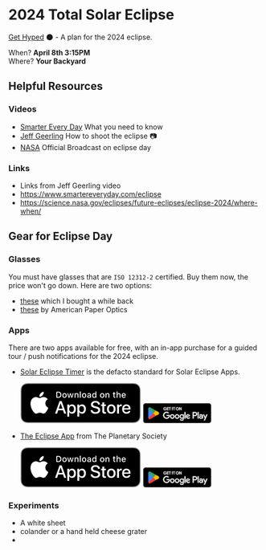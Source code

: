 # 2024 Total Solar Eclipse
[Get Hyped](https://youtu.be/AwlGxVcVNNw?feature=shared) 🌑  - A plan for the 2024 eclipse. 

When? **April 8th 3:15PM**  
Where? **Your Backyard**

## Helpful Resources

### Videos

 - [Smarter Every Day](https://youtu.be/eNK2LI7VeX4?feature=shared) What you need to know
 - [Jeff Geerling](https://youtu.be/J-0i4wVHVdc?feature=shared) How to shoot the eclipse 📷
 - [NASA](https://www.youtube.com/live/2MJY_ptQW1o?feature=shared) Official Broadcast on eclipse day

### Links

 - Links from Jeff Geerling video
 - https://www.smartereveryday.com/eclipse
 - https://science.nasa.gov/eclipses/future-eclipses/eclipse-2024/where-when/

## Gear for Eclipse Day

### Glasses
You must have glasses that are `ISO 12312-2` certified. Buy them now, the price won't go down. Here are two options:
 - [these](https://www.amazon.com/gp/product/B01N9T9CZL/ref=ppx_yo_dt_b_asin_title_o00_s00?ie=UTF8&psc=1) which I bought a while back
 - [these](https://www.eclipseglasses.com/collections/eclipse-glasses-stock?sca_ref=2753051.yTIACw5DUs) by American Paper Optics

### Apps
There are two apps available for free, with an in-app purchase for a guided tour / push notifications for the 2024 eclipse.

 - [Solar Eclipse Timer](https://www.solareclipsetimer.com) is the defacto standard for Solar Eclipse Apps.  
   
    [![download-ios](./assets/app-store-badge.svg)](https://apps.apple.com/us/app/solar-eclipse-timer/id1203105865?platform=iphone)
    [![download-android](./assets/play-store-badge.png)](https://play.google.com/store/apps/details?id=com.foxwoodastronomy.solareclipsetimer)
 - [The Eclipse App](https://theeclipse.company/app) from The Planetary Society
   
    [![download-ios](./assets/app-store-badge.svg)](https://apps.apple.com/us/app/the-eclipse-app/id6476629038)
    [![download-android](./assets/play-store-badge.png)](h[ttps://play.google.com/store/apps/details?id=com.foxwoodastronomy.solareclipsetimer](https://play.google.com/store/apps/details?id=com.theeclipsecompany.theeclipseapp))

### Experiments

 - A white sheet
 - colander or a hand held cheese grater
 - 